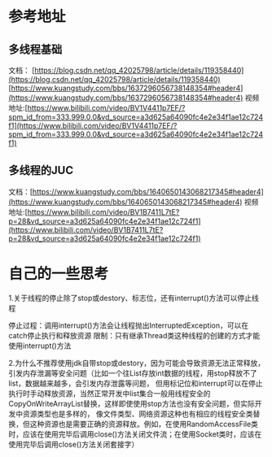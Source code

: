 # 参考地址

## 多线程基础
文档：
[https://blog.csdn.net/qq_42025798/article/details/119358440](https://blog.csdn.net/qq_42025798/article/details/119358440)
[https://www.kuangstudy.com/bbs/1637296056738148354#header4](https://www.kuangstudy.com/bbs/1637296056738148354#header4)
视频地址:[https://www.bilibili.com/video/BV1V4411p7EF/?spm_id_from=333.999.0.0&vd_source=a3d625a64090fc4e2e34f1ae12c724f1](https://www.bilibili.com/video/BV1V4411p7EF/?spm_id_from=333.999.0.0&vd_source=a3d625a64090fc4e2e34f1ae12c724f1)
## 多线程的JUC
文档：[https://www.kuangstudy.com/bbs/1640650143068217345#header4](https://www.kuangstudy.com/bbs/1640650143068217345#header4)
视频地址:[https://www.bilibili.com/video/BV1B7411L7tE?p=28&vd_source=a3d625a64090fc4e2e34f1ae12c724f1](https://www.bilibili.com/video/BV1B7411L7tE?p=28&vd_source=a3d625a64090fc4e2e34f1ae12c724f1)

# 自己的一些思考

1.关于线程的停止除了stop或destory、标志位，还有interrupt()方法可以停止线程

停止过程：调用interrupt()方法会让线程抛出InterruptedException，可以在catch停止执行和释放资源
限制：只有继承Thread类这种线程的创建的方式才能使用interrupt()方法

2.为什么不推荐使用jdk自带stop或destory，因为可能会导致资源无法正常释放，引发内存泄漏等安全问题（比如一个往List存放int数据的线程，用stop释放不了list，数据越来越多，会引发内存泄露等问题，
但用标记位和interrupt可以在停止执行时手动释放资源，当然正常开发中list集合一般用线程安全的CopyOnWriteArrayList替换，这样即使使用stop方法也没有安全问题，但实际开发中资源类型也是多样的，
像文件类型、网络资源这种也有相应的线程安全类替换，但这种资源也是需要正确的资源释放。例如，在使用RandomAccessFile类时，应该在使用完毕后调用close()方法关闭文件流；在使用Socket类时，应该在使用完毕后调用close()方法关闭套接字）




